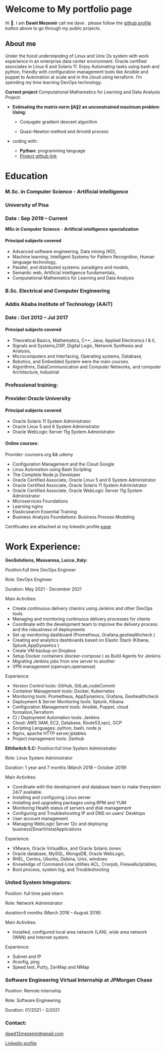 # Welcome to My portfolio page

Hi :wave:. I am **Dawit Mezemir** call me dave . 
  please follow the [github profile](https://github.com/dawitanelay) button above to go through my public projects.
## About me 

Under the hood understanding of Linux and Unix Os system with work experience in an enterprise data center environment. Oracle certified associates in Linux 6 and Solaris 11.  Enjoy Automating tasks using bash and python, friendly with configuration management tools like Ansible and puppet to Automation at scale and in the cloud using terraform. I’m spending my time learning DevOps technology. 

**Current project**
 Computational Mathematics for Learning and Data Analysis Project:

- **Estimating the matrix norm ∥A∥2 an unconstrained maximum problem Using**:

  - Conjugate gradient descent algorithm
  
  - Quasi-Newton method and Arnoldi process
    
- coding with:
    - **Python:**  programming language
    - [Project github link](https://github.com/joetelila/CM-2Norm_matrix_problem) 
# Education

### M.Sc. in Computer Science - Artificial intelligence
### University of Pisa
### Date : Sep 2019 – Current
 
**MSc in Computer Science** - **Artificial intelligence specialization** 
#### Principal subjects covered
- Advanced software engineering, Data mining (KD), 
- Machine learning, Intelligent Systems for Pattern Recognition, Human language technology, 
- Parallel, and distributed systems: paradigms and models, 
- Semantic web, Artificial intelligence fundamentals,
- Computational Mathematics for Learning and Data Analysis
   
### B.Sc. Electrical and Computer Engineering
### Addis Ababa Institute of Technology (AAiT)
### Date : Oct 2012 – Jul 2017
#### Principal subjects covered 
- Theoretical Basics, Mathematics, C++, Java, Applied Electronics I & II, 
- Signals and Systems,DSP, Digital Logic, Network Synthesis and Analysis,
- Microcomputers and Interfacing, Operating systems, Database, 
- Robotics, and Embedded System were the main courses.
- Algorithms, DataCommunication and Computer Networks, and computer Architecture, Industrial


### Professional training:
### Provider:Oracle University
#### Principal subjects covered 
  - Oracle Solaris 11 System Administrator
  - Oracle Linux 5 and 6 System Administrator
  - Oracle WebLogic Server 11g System Administrator
  
#### Online courses:
  Provider: coursera.org && udemy
  - Configuration Management and the Cloud Google
  - Linux Automation using Bash Scripting 
  - The Complete Node.js Developer
  - Oracle Certified Associate, Oracle Linux 5 and 6 System Administrator
  - Oracle Certified Associate, Oracle Solaris 11 System Administrator
  - Oracle Certified Associate, Oracle WebLogic Server 11g System Administrator
  - Microservices Foundations
  - Learning nginx
  - Elasticsearch Essential Training
  - Business Analysis Foundations: Business Process Modeling
 
Certificates are attached at my linkedin profile [page](https://www.linkedin.com/in/dawit-anelay/)
# Work Experience:
**GeoSolutions, Massarosa, Lucca ,Italy:**

Position:full time DevOps Engineer

Role: DevOps Engineer

Duration: May 2021 - December 2021

Main Activities: 
  - Create continuous delivery chanins using Jenkins and other DevOps tools
  - Managing and monitoring continuous delivery processes for clients
  - Coordinate with the development team to improve the delivery process and the robustness of deployments
  - Set up monitoring dashboard (Prometheus, Grafana,geohealthcheck )
  - Creating and analytics dashboards based on Elastic Stack (Kibana, Splunk,AppDynamics )
  - Create VM backup on Dropbox
  - Setup Docker containers (docker-compose ) as Build Agents for Jenkins
  - Migrating Jenkins jobs from one server to another
  - VPN management (openvpn,opensense)
 
Experience:
- Version Control tools:  GitHub, GitLab,codeCommit
- Container Management tools: Docker, Kubernetes
- Monitoring tools: Prometheus, AppDynamics, Grafana, Geohealthcheck
- Deployment & Server Monitoring tools: Splunk, Kibana
- Configuration Management tools: Ansible, Puppet, cloud formation,Terraform
- CI / Deployment Automation tools: Jenkins
- Cloud: AWS (IAM, EC2, Database, Route53,vpc), GCP
- Scripting Languages: python, bash, node js
- Nginx, apache HTTP server,iptables
- Project management tools: Zenhub
  

**EthSwitch S.C:**
Position:full time System Administrator 

Role: Linux System Administrator

Duration: 1 year and 7 months (March 2018 – October 2019)

Main Activities: 
  - Coordinate with the development and database team to make thesystem 24/7 available.
 - Installing and configuring Linux server
 - Installing and upgrading packages using RPM and YUM
 - Monitoring Health status of servers and disk management
 - Configuring and Troubleshooting IP and DNS on users' Desktops
 - User account management
 - Managing WebLogic Server 12c and deploying business(SmartVista)Applications
 
Experience:
  - VMware, Oracle VirtualBox, and Oracle Solaris zones
  - Oracle database, MySQL, MongoDB, Oracle WebLogic,
  - RHEL, Centos, Ubuntu, Debina, Unix, windows
  -  Knowledge of Command-Line utilities ACL, Cronjob, Firewalls/iptables,
  -  Boot process, system log, and Troubleshooting
  

### United System Integrators:
Position: full time paid intern

Role: Network Administrator

duration:6 months (March 2016 – August 2016)

Main Activities: 
  - Installed, configured local area network (LAN), wide area network (WAN) and Internet system.
  
Experience:
  - Subnet and IP
  - ifconfig, ping
 - Speed test, Putty, ZenMap and NMap

### Software Engineering Virtual Internship at JPMorgan Chase
Position: Remote internship

Role: Software Engineering

Duration: 01/2021 – 2/2021

### Contact:
<dawit12mezemir@gmail.com>

[Linkedin profile](https://www.linkedin.com/in/dawit-mezemir-9a2055118/)



    
